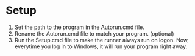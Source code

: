# Setup
1. Set the path to the program in the Autorun.cmd file.
2. Rename the Autorun.cmd file to match your program. (optional)
3. Run the Setup.cmd file to make the runner always run on logon.
Now, everytime you log in to Windows, it will run your program right away.
